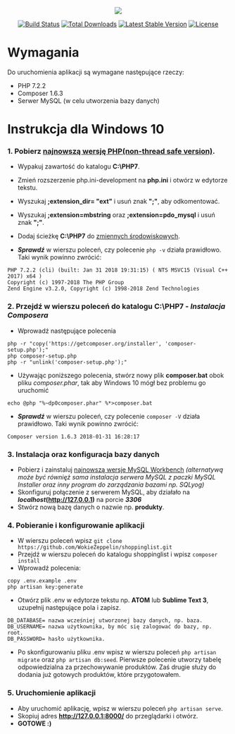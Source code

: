 <p align="center"><img src="https://laravel.com/assets/img/components/logo-laravel.svg"></p>

<p align="center">
<a href="https://travis-ci.org/laravel/framework"><img src="https://travis-ci.org/laravel/framework.svg" alt="Build Status"></a>
<a href="https://packagist.org/packages/laravel/framework"><img src="https://poser.pugx.org/laravel/framework/d/total.svg" alt="Total Downloads"></a>
<a href="https://packagist.org/packages/laravel/framework"><img src="https://poser.pugx.org/laravel/framework/v/stable.svg" alt="Latest Stable Version"></a>
<a href="https://packagist.org/packages/laravel/framework"><img src="https://poser.pugx.org/laravel/framework/license.svg" alt="License"></a>
</p>

# Wymagania

Do uruchomienia aplikacji są wymagane następujące rzeczy:

- PHP 7.2.2
- Composer 1.6.3
- Serwer MySQL (w celu utworzenia bazy danych)

# Instrukcja dla Windows 10

### 1. Pobierz [najnowszą wersję PHP(non-thread safe version)](http://windows.php.net/).
  - Wypakuj zawartość do katalogu **C:\PHP7**.
  
  - Zmień rozszerzenie php.ini-development na **php.ini** i otwórz w edytorze tekstu.
  
  - Wyszukaj **;extension_dir= "ext"** i usuń znak **";"**, aby odkomentować.
  
  - Wyszukaj **;extension=mbstring** oraz **;extension=pdo_mysql** i usuń znak **";"**.
  
  - Dodaj ścieżkę **C:\PHP7** do [zmiennych środowiskowych](http://www.wiedzanaplus.pl/systemy-operacyjne/39-windows/95-zmienne-srodowiskowe-win10.html).
  
  - **_Sprawdź_** w wierszu poleceń, czy polecenie ```php -v``` działa prawidłowo. Taki wynik powinno zwrócić:
  ```
  PHP 7.2.2 (cli) (built: Jan 31 2018 19:31:15) ( NTS MSVC15 (Visual C++ 2017) x64 )
  Copyright (c) 1997-2018 The PHP Group
  Zend Engine v3.2.0, Copyright (c) 1998-2018 Zend Technologies
  ```
  
### 2. Przejdź w wierszu poleceń do katalogu **C:\PHP7** - **_Instalacja Composera_**
  - Wprowadź następujące polecenia
  ```
  php -r "copy('https://getcomposer.org/installer', 'composer-setup.php');"
  php composer-setup.php
  php -r "unlink('composer-setup.php');"
  ```
  - Używając poniższego polecenia, stwórz nowy plik **composer.bat** obok pliku *composer.phar*, tak aby Windows 10 mógł bez problemu go uruchomić
  ```
  echo @php "%~dp0composer.phar" %*>composer.bat
  ```

  - **_Sprawdź_** w wierszu poleceń, czy polecenie ```composer -V``` działa prawidłowo. Taki wynik powinno zwrócić:
  
  ```
  Composer version 1.6.3 2018-01-31 16:28:17
  ```
### 3. Instalacja oraz konfiguracja bazy danych
  - Pobierz i zainstaluj [najnowszą wersje MySQL Workbench](https://dev.mysql.com/downloads/workbench/)
  *(alternatywą może być równięż sama instalacja serwera MySQL z paczki MySQL Installer oraz inny program do zarządzania bazami np. SQLyog)*
  - Skonfiguruj połączenie z serwerem MySQL, aby działało na **_localhost_(http://127.0.0.1)** na porcie **_3306_**
  - Stwórz nową bazę danych o nazwie np. **produkty**.
### 4. Pobieranie i konfigurowanie aplikacji
  - W wierszu poleceń wpisz ```git clone https://github.com/WokieZeppelin/shoppinglist.git```
  - Przejdź w wierszu poleceń do katalogu shoppinglist i wpisz ```composer install```
  - Wprowadź polecenia: 
  ```
  copy .env.example .env
  php artisan key:generate
  ```
  - Otwórz plik .env w edytorze tekstu np. **ATOM** lub **Sublime Text 3**, uzupełnij następujące pola i zapisz.
  ```
  DB_DATABASE= nazwa wcześniej utworzonej bazy danych, np. baza.
  DB_USERNAME= nazwa użytkownika, by móc się zalogować do bazy, np. root.
  DB_PASSWORD= hasło użytkownika.
  ```
  - Po skonfigurowaniu pliku .env wpisz w wierszu poleceń ```php artisan migrate``` oraz ```php artisan db:seed```. Pierwsze polecenie utworzy tabelę odpowiedzialna za przechowywanie produktów. Zaś drugie służy do dodania już gotowych produktów, które przygotowałem.
### 5. Uruchomienie aplikacji
  - Aby uruchomić aplikację, wpisz w wierszu poleceń ```php artisan serve```.
  - Skopiuj adres **http://127.0.0.1:8000/** do przeglądarki i otwórz.
  - **GOTOWE :)**
